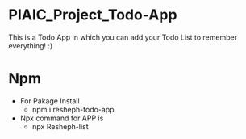 # **PIAIC_Project_Todo-App**
This is a Todo App in which you can add your Todo List to remember everything!  :)

# **Npm** 
* For Pakage Install
  * npm i resheph-todo-app
* Npx command for APP is
  * npx Resheph-list
